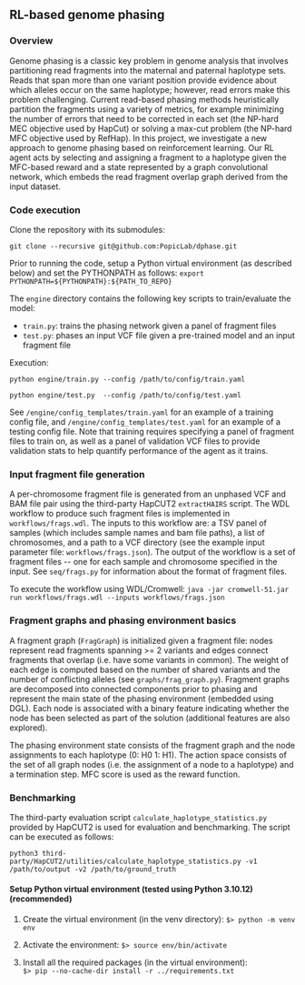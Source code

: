 ## RL-based genome phasing

### Overview

Genome phasing is a classic key problem in genome analysis that involves partitioning read fragments into the maternal 
and paternal haplotype sets. Reads that span more than one variant position provide evidence about which alleles 
occur on the same haplotype; however, read errors make this problem challenging. 
Current read-based phasing methods heuristically partition the fragments using a variety of metrics, 
for example minimizing the number of errors that need to be corrected in each set 
(the NP-hard MEC objective used by HapCut) or solving a max-cut problem (the NP-hard MFC objective used by RefHap). 
In this project, we investigate a new approach to genome phasing based on reinforcement learning. 
Our RL agent acts by selecting and assigning a fragment to a haplotype given the MFC-based reward and a state 
represented by a graph convolutional network, which embeds the read fragment overlap graph derived 
from the input dataset. 

### Code execution

Clone the repository with its submodules:

```git clone --recursive git@github.com:PopicLab/dphase.git```

Prior to running the code, setup a Python virtual environment (as described below) 
and set the PYTHONPATH as follows: ```export PYTHONPATH=${PYTHONPATH}:${PATH_TO_REPO}```

The ```engine``` directory contains the following key scripts to train/evaluate the model:

* ```train.py```: trains the phasing network given a panel of fragment files
* ```test.py```: phases an input VCF file given a pre-trained model and an input fragment file 

Execution:

```python engine/train.py --config /path/to/config/train.yaml```

```python engine/test.py  --config /path/to/config/test.yaml```

See `````/engine/config_templates/train.yaml````` for an example of a training config file, and 
`````/engine/config_templates/test.yaml````` for an example of a testing config file. Note that training requires
specifying a panel of fragment files to train on, as well as a panel of validation VCF files to provide validation
stats to help quantify performance of the agent as it trains.

### Input fragment file generation

A per-chromosome fragment file is generated from an unphased VCF and BAM file pair using the third-party 
HapCUT2 ```extractHAIRS``` script. 
The WDL workflow to produce such fragment files is implemented in ```workflows/frags.wdl```.
The inputs to this workflow are: a TSV panel of samples (which includes sample names and bam file paths), 
a list of chromosomes, and a path to a VCF directory 
(see the example input parameter file: ```workflows/frags.json```). 
The output of the workflow is a set of fragment files -- one for each sample and chromosome specified
in the input. See ```seq/frags.py``` for information about the format of fragment files.

To execute the workflow using WDL/Cromwell:
```java -jar cromwell-51.jar run workflows/frags.wdl --inputs workflows/frags.json```

### Fragment graphs and phasing environment basics

A fragment graph (```FragGraph```) is initialized given a fragment file: nodes represent read fragments 
spanning >= 2 variants and edges connect fragments that overlap (i.e. have some variants in common). 
The weight of each edge is computed based on the number of shared variants and the number of conflicting alleles 
(see ```graphs/frag_graph.py```). Fragment graphs are decomposed into connected components prior to phasing
and represent the main state of the phasing environment (embedded using DGL). Each node is associated with 
a binary feature indicating whether the node has been selected as part of the solution 
(additional features are also explored).

The phasing environment state consists of the fragment graph and the node assignments to each haplotype (0: H0 1: H1).
The action space consists of the set of all graph nodes (i.e. the assignment of a node to a haplotype) 
and a termination step. MFC score is used as the reward function. 

### Benchmarking

The third-party evaluation script ```calculate_haplotype_statistics.py``` provided by HapCUT2 is used for evaluation
and benchmarking. The script can be executed as follows:

```python3 third-party/HapCUT2/utilities/calculate_haplotype_statistics.py -v1 /path/to/output -v2 /path/to/ground_truth```


#### Setup Python virtual environment (tested using Python 3.10.12) (recommended)

1. Create the virtual environment (in the venv directory): 
```$> python -m venv env```

2. Activate the environment: 
```$> source env/bin/activate```

3. Install all the required packages (in the virtual environment): \
```$> pip --no-cache-dir install -r ../requirements.txt```


